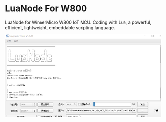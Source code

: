# LuaNode For W800

LuaNode for WinnerMicro W800 IoT MCU. Coding with Lua, a powerful, efficient, lightweight, embeddable scripting language.

![image](https://raw.githubusercontent.com/Nicholas3388/LuaNodeForW800/master/img/boot.png)
